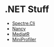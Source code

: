 # .NET Stuff
- [Spectre.Cli](https://github.com/spectresystems/spectre.cli)
- [Nancy](http://nancyfx.org/)
- [MediatR](https://github.com/jbogard/MediatR)
- [MiniProfiler](https://miniprofiler.com/)
